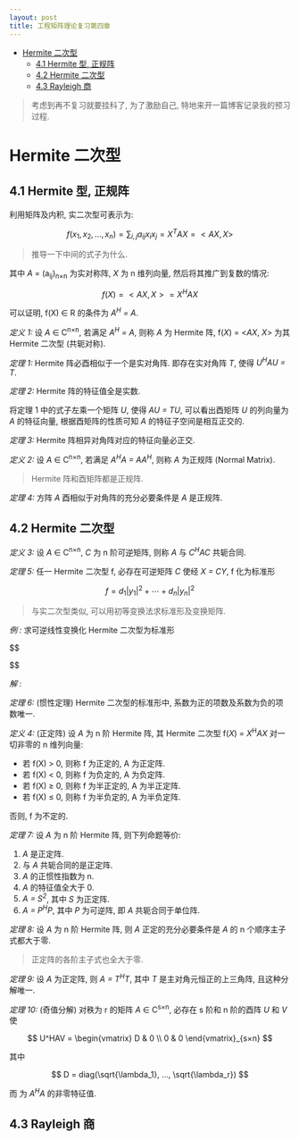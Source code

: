 ```yaml
---
layout: post
title: 工程矩阵理论复习第四章
---
```


<!-- TOC -->

- [Hermite 二次型](#hermite-%e4%ba%8c%e6%ac%a1%e5%9e%8b)
  - [4.1 Hermite 型, 正规阵](#41-hermite-%e5%9e%8b-%e6%ad%a3%e8%a7%84%e9%98%b5)
  - [4.2 Hermite 二次型](#42-hermite-%e4%ba%8c%e6%ac%a1%e5%9e%8b)
  - [4.3 Rayleigh 商](#43-rayleigh-%e5%95%86)

<!-- /TOC -->

> 考虑到再不复习就要挂科了, 为了激励自己, 特地来开一篇博客记录我的预习过程.

# Hermite 二次型

## 4.1 Hermite 型, 正规阵

利用矩阵及内积, 实二次型可表示为:

$$
    f(x_1, x_2, ..., x_n) = \sum_{i,j}a_{ij}x_ix_j = X^TAX = <AX, X>
$$

> 推导一下中间的式子为什么.

其中 *A* = (a<sub>ij</sub>)<sub>n×n</sub> 为实对称阵, *X* 为 n 维列向量, 然后将其推广到复数的情况:

$$
    f(X) = <AX, X> = X^HAX
$$

可以证明, f(X) ∈ R 的条件为 *A<sup>H</sup>  = A*.

*定义 1:* 设 *A* ∈ C<sup>n×n</sup>, 若满足 *A<sup>H</sup>  = A*, 则称 *A* 为 Hermite 阵, f(*X*) = <*AX*, *X*> 为其 Hermite 二次型 (共轭对称).

*定理 1:* Hermite 阵必酉相似于一个是实对角阵. 即存在实对角阵 *T*, 使得 *U<sup>H</sup>AU = T*.

*定理 2:* Hermite 阵的特征值全是实数. 

将定理 1 中的式子左乘一个矩阵 *U*, 使得 *AU = TU*, 可以看出酉矩阵 *U* 的列向量为 *A* 的特征向量, 根据酉矩阵的性质可知 *A* 的特征子空间是相互正交的. 

*定理 3:* Hermite 阵相异对角阵对应的特征向量必正交.

*定义 2:* 设 *A* ∈ C<sup>n×n</sup>, 若满足 *A<sup>H</sup>A  = AA<sup>H</sup>*, 则称 *A* 为正规阵 (Normal Matrix).

> Hermite 阵和酉矩阵都是正规阵.

*定理 4:* 方阵 *A* 酉相似于对角阵的充分必要条件是 *A* 是正规阵.

## 4.2 Hermite 二次型

*定义 3:* 设 *A* ∈ C<sup>n×n</sup>, *C* 为 n 阶可逆矩阵, 则称 *A* 与 *C<sup>H</sup>AC* 共轭合同.

*定理 5:* 任一 Hermite 二次型 f, 必存在可逆矩阵 *C* 使经 *X = CY*, f 化为标准形

$$
    f = d_1|y_1|^2 + \cdots + d_n|y_n|^2
$$

> 与实二次型类似, 可以用初等变换法求标准形及变换矩阵.

*例 :* 求可逆线性变换化 Hermite 二次型为标准形

$$

$$

*解 :* 

*定理 6:* (惯性定理) Hermite 二次型的标准形中, 系数为正的项数及系数为负的项数唯一.


*定义 4:* (正定阵) 设 *A* 为 n 阶 Hermite 阵, 其 Hermite 二次型 f(*X*) = *X*<sup>H</sup>*AX* 对一切非零的 n 维列向量:

- 若 f(X) > 0, 则称 f 为正定的, A 为正定阵.
- 若 f(X) < 0, 则称 f 为负定的, A 为负定阵.
- 若 f(X) ≥ 0, 则称 f 为半正定的, A 为半正定阵.
- 若 f(X) ≤ 0, 则称 f 为半负定的, A 为半负定阵.

否则, f 为不定的.

*定理 7:* 设 *A* 为 n 阶 Hermite 阵, 则下列命题等价:

1. *A* 是正定阵.
2. 与 *A* 共轭合同的是正定阵.
3. *A* 的正惯性指数为 n.
4. *A* 的特征值全大于 0.
5. *A = S<sup>2</sup>*, 其中 *S* 为正定阵.
6. *A = P<sup>H</sup>P*, 其中 *P* 为可逆阵, 即 *A* 共轭合同于单位阵.

*定理 8:* 设 *A* 为 n 阶 Hermite 阵, 则 *A* 正定的充分必要条件是 *A* 的 n 个顺序主子式都大于零.

> 正定阵的各阶主子式也全大于零.

*定理 9:* 设 *A* 为正定阵, 则 *A = T<sup>H</sup>T*, 其中 *T* 是主对角元恒正的上三角阵, 且这种分解唯一.

*定理 10:* (奇值分解) 对秩为 r 的矩阵 *A* ∈ C<sup>s×n</sup>, 必存在 s 阶和 n 阶的酉阵 *U* 和 *V* 使

$$
    U^HAV = \begin{vmatrix}
        D & 0 \\
        0 & 0
    \end{vmatrix}_{s×n}
$$

其中

$$
    D = diag(\sqrt{\lambda_1}, ..., \sqrt{\lambda_r}) 
$$

而  为 *A<sup>H</sup>A* 的非零特征值.

## 4.3 Rayleigh 商

